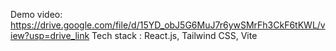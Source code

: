 Demo video: https://drive.google.com/file/d/15YD_obJ5G6MuJ7r6ywSMrFh3CkF6tKWL/view?usp=drive_link
Tech stack : React.js, Tailwind CSS, Vite
